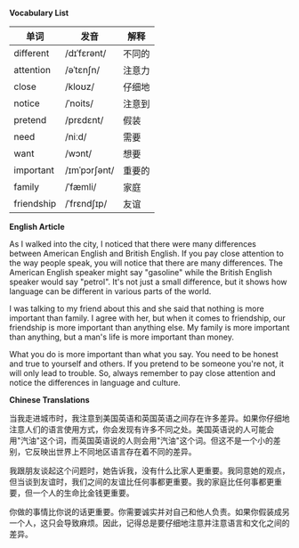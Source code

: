 **Vocabulary List**

| 单词 | 发音 | 解释 |
|------|------|------|
| different | /dɪˈfɛrənt/ | 不同的 |
| attention | /əˈtɛnʃn/ | 注意力 |
| close | /kloʊz/ | 仔细地 |
| notice | /ˈnoits/ | 注意到 |
| pretend | /prɛdɛnt/ | 假装 |
| need | /niːd/ | 需要 |
| want | /wɔnt/ | 想要 |
| important | /ɪmˈpɔrʃənt/ | 重要的 |
| family | /ˈfæmli/ | 家庭 |
| friendship | /ˈfrɛndʃɪp/ | 友谊 |

**English Article**

As I walked into the city, I noticed that there were many differences between American English and British English. If you pay close attention to the way people speak, you will notice that there are many differences. The American English speaker might say "gasoline" while the British English speaker would say "petrol". It's not just a small difference, but it shows how language can be different in various parts of the world.

I was talking to my friend about this and she said that nothing is more important than family. I agree with her, but when it comes to friendship, our friendship is more important than anything else. My family is more important than anything, but a man's life is more important than money.

What you do is more important than what you say. You need to be honest and true to yourself and others. If you pretend to be someone you're not, it will only lead to trouble. So, always remember to pay close attention and notice the differences in language and culture.

**Chinese Translations**

当我走进城市时，我注意到美国英语和英国英语之间存在许多差异。如果你仔细地注意人们的语言使用方式，你会发现有许多不同之处。美国英语说的人可能会用"汽油"这个词，而英国英语说的人则会用"汽油"这个词。但这不是一个小的差别，它反映出世界上不同地区语言存在着不同的差异。

我跟朋友谈起这个问题时，她告诉我，没有什么比家人更重要。我同意她的观点，但当谈到友谊时，我们之间的友谊比任何事都更重要。我的家庭比任何事都更重要，但一个人的生命比金钱更重要。

你做的事情比你说的话更重要。你需要诚实并对自己和他人负责。如果你假装成另一个人，这只会导致麻烦。因此，记得总是要仔细地注意并注意语言和文化之间的差异。
